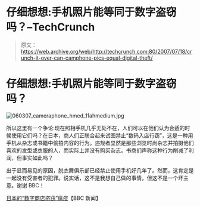 # 仔细想想:手机照片能等同于数字盗窃吗？–TechCrunch

> 原文：<https://web.archive.org/web/http://techcrunch.com:80/2007/07/18/crunch-it-over-can-camphone-pics-equal-digital-theft/>

# 仔细想想:手机照片能等同于数字盗窃吗？

![060307_cameraphone_hmed_11ahmedium.jpg](img/92731e85f7f83aedac7217a2bf0baa10.png)

所以这里有一个争论:现在照相手机几乎无处不在，人们可以在他们认为合适的时候使用它们吗？在日本，商人们正联合起来试图禁止“数码入店行窃”，这是一种用手机从杂志或书籍中偷拍内容的行为。违规者显然是那些浏览时尚杂志并拍摄他们喜欢的发型或衣服的人，而实际上并没有购买杂志。书商们声称这种行为削减了利润，但事实如此吗？

出于显而易见的原因，脱衣舞俱乐部已经禁止使用手机好几年了。然而，这肯定是一起没有受害者的犯罪。说实话，这不是我想自己做的事情，但这不是一个坏主意。谢谢 BBC！

[日本的“数字商店盗窃”瘟疫](https://web.archive.org/web/20201026110754/http://news.bbc.co.uk/2/hi/asia-pacific/3031716.stm)【BBC 新闻】